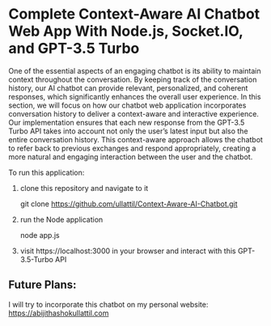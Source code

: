 # Complete Context-Aware AI Chatbot Web App With Node.js, Socket.IO, and GPT-3.5 Turbo

One of the essential aspects of an engaging chatbot is its ability to maintain context throughout the conversation. By keeping track of the conversation history, our AI chatbot can provide relevant, personalized, and coherent responses, which significantly enhances the overall user experience. In this section, we will focus on how our chatbot web application incorporates conversation history to deliver a context-aware and interactive experience. Our implementation ensures that each new response from the GPT-3.5 Turbo API takes into account not only the user’s latest input but also the entire conversation history. This context-aware approach allows the chatbot to refer back to previous exchanges and respond appropriately, creating a more natural and engaging interaction between the user and the chatbot. 

To run this application:
1. clone this repository and navigate to it 
   
    git clone https://github.com/ullattil/Context-Aware-AI-Chatbot.git

2. run the Node application

   node app.js

3. visit https://localhost:3000 in your browser and interact with this GPT-3.5-Turbo API

## Future Plans:
I will try to incorporate this chatbot on my personal website: https://abijithashokullattil.com
